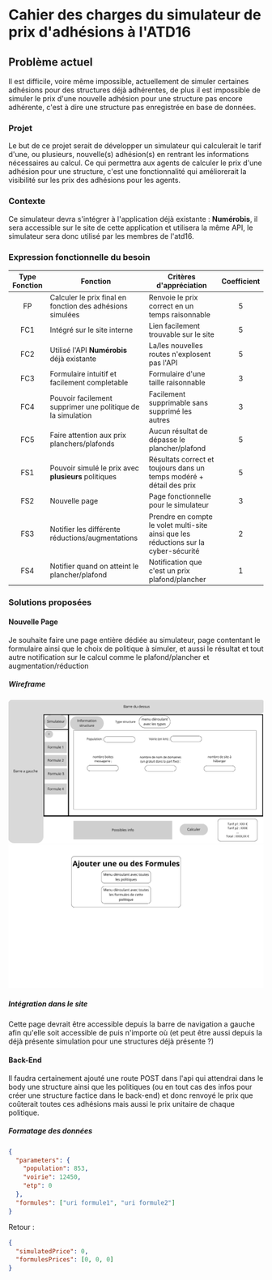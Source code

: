 # Cahier des charges du simulateur de prix d'adhésions à l'ATD16

## Problème actuel

Il est difficile, voire même impossible, actuellement de simuler certaines adhésions pour des structures déjà adhérentes, de plus il est impossible de simuler le prix d'une nouvelle adhésion pour une structure pas encore adhérente, c'est à dire une structure pas enregistrée en base de données.

### Projet

Le but de ce projet serait de développer un simulateur qui calculerait le tarif d'une, ou plusieurs, nouvelle(s) adhésion(s) en rentrant les informations nécessaires au calcul. Ce qui permettra aux agents de calculer le prix d'une adhésion pour une structure, c'est une fonctionnalité qui améliorerait la visibilité sur les prix des adhésions pour les agents.

### Contexte

Ce simulateur devra s'intégrer à l'application déjà existante : **Numérobis**, il sera accessible sur le site de cette application et utilisera la même API, le simulateur sera donc utilisé par les membres de l'atd16.

### Expression fonctionnelle du besoin

| Type Fonction | Fonction                                                    | Critères d'appréciation                                                              | Coefficient |
| :-----------: | ----------------------------------------------------------- | ------------------------------------------------------------------------------------ | :---------: |
|      FP       | Calculer le prix final en fonction des adhésions simulées   | Renvoie le prix correct en un temps raisonnable                                      |      5      |
|      FC1      | Intégré sur le site interne                                 | Lien facilement trouvable sur le site                                                |      5      |
|      FC2      | Utilisé l'API **Numérobis** déjà existante                  | La/les nouvelles routes n'explosent pas l'API                                        |      5      |
|      FC3      | Formulaire intuitif et facilement completable               | Formulaire d'une taille raisonnable                                                  |      3      |
|      FC4      | Pouvoir facilement supprimer une politique de la simulation | Facilement supprimable sans supprimé les autres                                      |      3      |
|      FC5      | Faire attention aux prix planchers/plafonds                 | Aucun résultat de dépasse le plancher/plafond                                        |      5      |
|      FS1      | Pouvoir simulé le prix avec **plusieurs** politiques        | Résultats correct et toujours dans un temps modéré + détail des prix                 |      5      |
|      FS2      | Nouvelle page                                               | Page fonctionnelle pour le simulateur                                                |      3      |
|      FS3      | Notifier les différente réductions/augmentations            | Prendre en compte le volet multi-site ainsi que les réductions sur la cyber-sécurité |      2      |
|      FS4      | Notifier quand on atteint le plancher/plafond               | Notification que c'est un prix plafond/plancher                                      |      1      |

### Solutions proposées

#### Nouvelle Page

Je souhaite faire une page entière dédiée au simulateur, page contentant le formulaire ainsi que le choix de politique à simuler, et aussi le résultat et tout autre notification sur le calcul comme le plafond/plancher et augmentation/réduction

##### Wireframe

![Wireframe](images/1.png)
![WireframeModale](images/2.png)

##### Intégration dans le site

Cette page devrait être accessible depuis la barre de navigation a gauche afin qu'elle soit accessible de puis n'importe où (et peut être aussi depuis la déjà présente simulation pour une structures déjà présente ?)

#### Back-End

Il faudra certainement ajouté une route POST dans l'api qui attendrai dans le body une structure ainsi que les politiques (ou en tout cas des infos pour créer une structure factice dans le back-end) et donc renvoyé le prix que coûterait toutes ces adhésions mais aussi le prix unitaire de chaque politique.

##### Formatage des données

```json
{
  "parameters": {
    "population": 853,
    "voirie": 12450,
    "etp": 0
  },
  "formules": ["uri formule1", "uri formule2"]
}
```

Retour :

```json
{
  "simulatedPrice": 0,
  "formulesPrices": [0, 0, 0]
}
```
